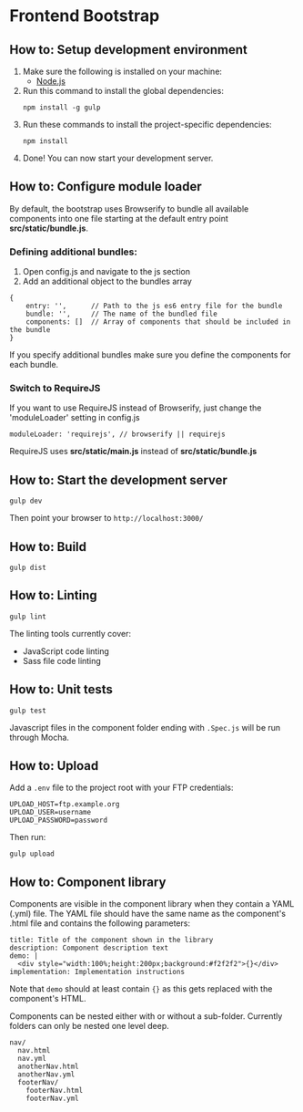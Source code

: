 # Frontend Bootstrap

## How to: Setup development environment
1. Make sure the following is installed on your machine:
    - [Node.js](http://nodejs.org/)
2. Run this command to install the global dependencies:
    ```
    npm install -g gulp
    ```
3. Run these commands to install the project-specific dependencies:
    ```
    npm install
    ```
4. Done! You can now start your development server.

## How to: Configure module loader
By default, the bootstrap uses Browserify to bundle all available components into one file starting at the default entry point **src/static/bundle.js**.

### Defining additional bundles:
1. Open config.js and navigate to the js section
2. Add an additional object to the bundles array
```
{
    entry: '',      // Path to the js es6 entry file for the bundle
    bundle: '',     // The name of the bundled file
    components: []  // Array of components that should be included in the bundle
}
```
If you specify additional bundles make sure you define the components for each bundle.

### Switch to RequireJS
If you want to use RequireJS instead of Browserify, just change the 'moduleLoader' setting in config.js
```
moduleLoader: 'requirejs', // browserify || requirejs
```
RequireJS uses **src/static/main.js** instead of **src/static/bundle.js**

## How to: Start the development server
```
gulp dev
```
Then point your browser to `http://localhost:3000/`

## How to: Build
```
gulp dist
```

## How to: Linting
```
gulp lint
```
The linting tools currently cover:
- JavaScript code linting
- Sass file code linting


## How to: Unit tests
```
gulp test
```
Javascript files in the component folder ending with `.Spec.js` will be run through Mocha.

## How to: Upload
Add a `.env` file to the project root with your FTP credentials:
```
UPLOAD_HOST=ftp.example.org
UPLOAD_USER=username
UPLOAD_PASSWORD=password
```
Then run:
```
gulp upload
```

## How to: Component library
Components are visible in the component library when they contain a YAML (.yml) file.
The YAML file should have the same name as the component's .html file and contains the following parameters:
```
title: Title of the component shown in the library
description: Component description text
demo: |
  <div style="width:100%;height:200px;background:#f2f2f2">{}</div>
implementation: Implementation instructions
```
Note that `demo` should at least contain `{}` as this gets replaced with the component's HTML.

Components can be nested either with or without a sub-folder. Currently folders can only be nested one level deep.
```
nav/
  nav.html
  nav.yml
  anotherNav.html
  anotherNav.yml
  footerNav/
    footerNav.html
    footerNav.yml
```
